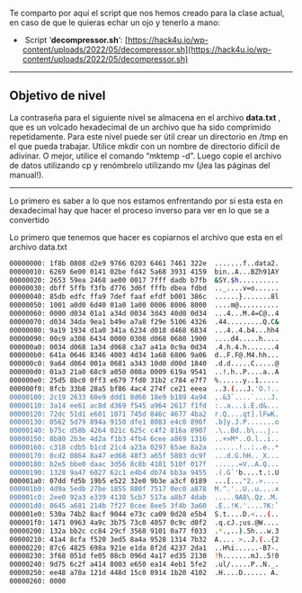 Te comparto por aquí el script que nos hemos creado para la clase actual, en caso de que le quieras echar un ojo y tenerlo a mano:

-  Script ‘**decompressor.sh**‘: [https://hack4u.io/wp-content/uploads/2022/05/decompressor.sh](https://hack4u.io/wp-content/uploads/2022/05/decompressor.sh)

----
## Objetivo de nivel

La contraseña para el siguiente nivel se almacena en el archivo **data.txt** , que es un volcado hexadecimal de un archivo que ha sido comprimido repetidamente. Para este nivel puede ser útil crear un directorio en /tmp en el que pueda trabajar. Utilice mkdir con un nombre de directorio difícil de adivinar. O mejor, utilice el comando “mktemp -d”. Luego copie el archivo de datos utilizando cp y renómbrelo utilizando mv (¡lea las páginas del manual!).

----
Lo primero es saber a lo que nos estamos enfrentando por si esta esta en dexadecimal hay que hacer el proceso inverso para ver en lo que se a convertido 

Lo primero que tenemos que hacer es copiarnos el archivo que esta en el archivo data.txt

```bash
00000000: 1f8b 0808 d2e9 9766 0203 6461 7461 322e  .......f..data2.
00000010: 6269 6e00 0141 02be fd42 5a68 3931 4159  bin..A...BZh91AY
00000020: 2653 59ea 2468 ae00 0017 7fff dadb b7fb  &SY.$h..........
00000030: dbff 5ffb f3fb d776 3d6f fffb dbea fdbd  .._....v=o......
00000040: 85db edfc ffa9 7def faaf efdf b001 386c  ......}.......8l
00000050: 1001 a0d0 6d40 01a0 1a00 0006 8006 8000  ....m@..........
00000060: 0000 d034 01a1 a34d 0034 3d43 40d0 0d34  ...4...M.4=C@..4
00000070: d034 34da 9ea1 b49e a7a8 f29e 5106 4326  .44.........Q.C&
00000080: 9a19 1934 d1a0 341a 6234 d018 d468 6834  ...4..4.b4...hh4
00000090: 00c9 a308 6434 0000 0308 d068 0680 1900  ....d4.....h....
000000a0: 0034 d068 1a34 d068 c3a7 a41a 0c9a 0d34  .4.h.4.h.......4
000000b0: 641a 0646 8346 4003 4d34 1a68 6806 9a06  d..F.F@.M4.hh...
000000c0: 9a64 d064 001a 0681 a343 10d0 d00d 1840  .d.d.....C.....@
000000d0: 01a3 21a0 68c9 a050 008a 0009 619a 9541  ..!.h..P....a..A
000000e0: 25d5 8bc0 0ff3 e679 7fd0 31b2 c784 e7f7  %......y..1.....
000000f0: 8fcb 33b8 28a5 bf86 4ac4 274f ce21 eeea  ..3.(...J.'O.!..
00000100: 2c19 2633 60e9 ddd1 8d60 18e9 b189 4a94  ,.&3`....`....J.
00000110: 3a14 ee61 ac8d d369 f545 a964 2617 f1fd  :..a...i.E.d&...
00000120: 72dc 51d1 e601 1071 745d 846c 4677 4ba2  r.Q....qt].lFwK.
00000130: 0562 5d79 894a 9150 dfe1 8083 e4c0 896f  .b]y.J.P.......o
00000140: b75c d58b 4264 021c 625c c4f2 816a 8907  .\..Bd..b\...j..
00000150: 8b80 2b3e 4d2a f1b3 4fb4 6cee a869 1316  ..+>M*..O.l..i..
00000160: c318 cdb5 b1cd 21c4 a23a 0297 65ae 8a2a  ......!..:..e..*
00000170: 0cd2 0864 8a47 ed68 48f3 a65f 5803 dc9f  ...d.G.hH.._X...
00000180: b2e5 bbe0 daac 3d56 8c8b 4181 510f 017f  ......=V..A.Q...
00000190: 1328 9a47 6027 62c1 e4b4 db74 bb3a 9455  .(.G`'b....t.:.U
000001a0: 07dd fd5b 19b5 e522 32e0 9b3e a3cf 0189  ...[..."2..>....
000001b0: 4d9a 5edb 27be 1855 880f 7517 0ec0 a878  M.^.'..U..u....x
000001c0: 2ee0 92a3 e339 4138 5cb7 517a a8b7 4dab  .....9A8\.Qz..M.
000001d0: 8645 a681 214b 7f27 0cee 8ee5 3f4b 3a60  .E..!K.'....?K:`
000001e0: 530a 74b2 8acf 9044 e73c ca09 0d28 e5b4  S.t....D.<...(..
000001f0: 1471 0963 4a9c 3b75 73c0 4057 0c9c d0f2  .q.cJ.;us.@W....
00000200: 132a bb2c cc84 29cf 3568 9101 0a77 f033  .*.,..).5h...w.3
00000210: 41a4 8cfa f520 3ed5 8a4a 9528 1314 7b32  A.... >..J.(..{2
00000220: 87c6 4825 698a 921e e1da 8f2d 4237 2da1  ..H%i......-B7-.
00000230: 3f68 051d fe05 08cb 096d 4a17 ed35 2130  ?h.......mJ..5!0
00000240: 9d75 6c2f a414 8003 e650 ea14 4eb1 5fe2  .ul/.....P..N._.
00000250: ee48 a70a 121d 448d 15c0 8914 1b20 4102  .H....D...... A.
00000260: 0000  
```